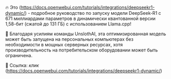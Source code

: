 🔥 Это (https://docs.openwebui.com/tutorials/integrations/deepseekr1-dynamic/) - подробное руководство по запуску модели DeepSeek-R1 с 671 миллиардами параметров в динамически квантованной версии 1,58-бит (сжатой до 131 ГБ) с использованием Llama.cpp!

🌟 Благодаря усилиям команды UnslothAI, эта оптимизированная модель может быть запущена на персональных компьютерах без необходимости в мощных серверных ресурсах, хотя производительность на потребительском оборудовании может быть ограничена.

🔗 Ссылка: *клик* (https://docs.openwebui.com/tutorials/integrations/deepseekr1-dynamic/)